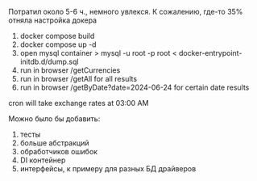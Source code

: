 Потратил около 5-6 ч., немного увлекся. К сожалению, где-то 35% отняла настройка докера

1. docker compose build
2. docker compose up -d
3. open mysql container >  mysql -u root -p root < docker-entrypoint-initdb.d/dump.sql
4. run in browser /getCurrencies
5. run in browser /getAll for all results
6. run in browser /getByDate?date=2024-06-24 for certain date results

cron will take exchange rates at 03:00 AM

Можно было бы добавить:
1. тесты
2. больше абстракций
3. обработчиков ошибок
4. DI контейнер
5. интерфейсы, к примеру для разных БД драйверов